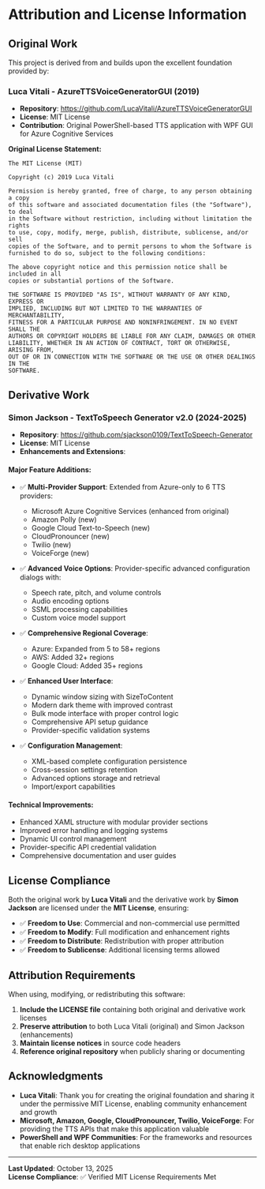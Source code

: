 # Attribution and License Information

## Original Work

This project is derived from and builds upon the excellent foundation provided by:

### **Luca Vitali - AzureTTSVoiceGeneratorGUI (2019)**
- **Repository**: https://github.com/LucaVitali/AzureTTSVoiceGeneratorGUI
- **License**: MIT License
- **Contribution**: Original PowerShell-based TTS application with WPF GUI for Azure Cognitive Services

**Original License Statement:**
```
The MIT License (MIT)

Copyright (c) 2019 Luca Vitali

Permission is hereby granted, free of charge, to any person obtaining a copy
of this software and associated documentation files (the "Software"), to deal
in the Software without restriction, including without limitation the rights
to use, copy, modify, merge, publish, distribute, sublicense, and/or sell
copies of the Software, and to permit persons to whom the Software is
furnished to do so, subject to the following conditions:

The above copyright notice and this permission notice shall be included in all
copies or substantial portions of the Software.

THE SOFTWARE IS PROVIDED "AS IS", WITHOUT WARRANTY OF ANY KIND, EXPRESS OR
IMPLIED, INCLUDING BUT NOT LIMITED TO THE WARRANTIES OF MERCHANTABILITY,
FITNESS FOR A PARTICULAR PURPOSE AND NONINFRINGEMENT. IN NO EVENT SHALL THE
AUTHORS OR COPYRIGHT HOLDERS BE LIABLE FOR ANY CLAIM, DAMAGES OR OTHER
LIABILITY, WHETHER IN AN ACTION OF CONTRACT, TORT OR OTHERWISE, ARISING FROM,
OUT OF OR IN CONNECTION WITH THE SOFTWARE OR THE USE OR OTHER DEALINGS IN THE
SOFTWARE.
```

## Derivative Work

### **Simon Jackson - TextToSpeech Generator v2.0 (2024-2025)**
- **Repository**: https://github.com/sjackson0109/TextToSpeech-Generator
- **License**: MIT License
- **Enhancements and Extensions**:

#### **Major Feature Additions:**
- ✅ **Multi-Provider Support**: Extended from Azure-only to 6 TTS providers:
  - Microsoft Azure Cognitive Services (enhanced from original)
  - Amazon Polly (new)
  - Google Cloud Text-to-Speech (new)
  - CloudPronouncer (new)
  - Twilio (new)
  - VoiceForge (new)

- ✅ **Advanced Voice Options**: Provider-specific advanced configuration dialogs with:
  - Speech rate, pitch, and volume controls
  - Audio encoding options
  - SSML processing capabilities
  - Custom voice model support

- ✅ **Comprehensive Regional Coverage**:
  - Azure: Expanded from 5 to 58+ regions
  - AWS: Added 32+ regions
  - Google Cloud: Added 35+ regions

- ✅ **Enhanced User Interface**:
  - Dynamic window sizing with SizeToContent
  - Modern dark theme with improved contrast
  - Bulk mode interface with proper control logic
  - Comprehensive API setup guidance
  - Provider-specific validation systems

- ✅ **Configuration Management**:
  - XML-based complete configuration persistence
  - Cross-session settings retention
  - Advanced options storage and retrieval
  - Import/export capabilities

#### **Technical Improvements:**
- Enhanced XAML structure with modular provider sections
- Improved error handling and logging systems
- Dynamic UI control management
- Provider-specific API credential validation
- Comprehensive documentation and user guides

## License Compliance

Both the original work by **Luca Vitali** and the derivative work by **Simon Jackson** are licensed under the **MIT License**, ensuring:

- ✅ **Freedom to Use**: Commercial and non-commercial use permitted
- ✅ **Freedom to Modify**: Full modification and enhancement rights
- ✅ **Freedom to Distribute**: Redistribution with proper attribution
- ✅ **Freedom to Sublicense**: Additional licensing terms allowed

## Attribution Requirements

When using, modifying, or redistributing this software:

1. **Include the LICENSE file** containing both original and derivative work licenses
2. **Preserve attribution** to both Luca Vitali (original) and Simon Jackson (enhancements)
3. **Maintain license notices** in source code headers
4. **Reference original repository** when publicly sharing or documenting

## Acknowledgments

- **Luca Vitali**: Thank you for creating the original foundation and sharing it under the permissive MIT License, enabling community enhancement and growth
- **Microsoft, Amazon, Google, CloudPronouncer, Twilio, VoiceForge**: For providing the TTS APIs that make this application valuable
- **PowerShell and WPF Communities**: For the frameworks and resources that enable rich desktop applications

---

**Last Updated**: October 13, 2025  
**License Compliance**: ✅ Verified MIT License Requirements Met